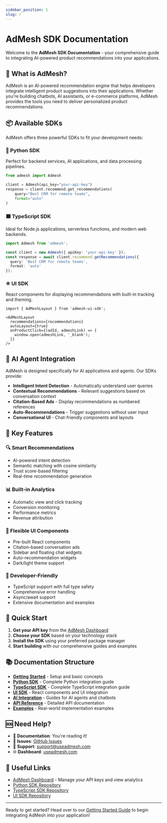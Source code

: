 ```yaml
---
sidebar_position: 1
slug: /
---
```


# AdMesh SDK Documentation

Welcome to the **AdMesh SDK Documentation** - your comprehensive guide to integrating AI-powered product recommendations into your applications.

## 🚀 What is AdMesh?

AdMesh is an AI-powered recommendation engine that helps developers integrate intelligent product suggestions into their applications. Whether you're building chatbots, AI assistants, or e-commerce platforms, AdMesh provides the tools you need to deliver personalized product recommendations.

## 📦 Available SDKs

AdMesh offers three powerful SDKs to fit your development needs:

### 🐍 Python SDK
Perfect for backend services, AI applications, and data processing pipelines.

```python
from admesh import Admesh

client = Admesh(api_key="your-api-key")
response = client.recommend.get_recommendations(
    query="Best CRM for remote teams",
    format="auto"
)
```

### 🟦 TypeScript SDK
Ideal for Node.js applications, serverless functions, and modern web backends.

```typescript
import Admesh from 'admesh';

const client = new Admesh({ apiKey: 'your-api-key' });
const response = await client.recommend.getRecommendations({
  query: 'Best CRM for remote teams',
  format: 'auto'
});
```

### ⚛️ UI SDK
React components for displaying recommendations with built-in tracking and theming.

```tsx
import { AdMeshLayout } from 'admesh-ui-sdk';

<AdMeshLayout
  recommendations={recommendations}
  autoLayout={true}
  onProductClick={(adId, admeshLink) => {
    window.open(admeshLink, '_blank');
  }}
/>
```

## 🤖 AI Agent Integration

AdMesh is designed specifically for AI applications and agents. Our SDKs provide:

- **Intelligent Intent Detection** - Automatically understand user queries
- **Contextual Recommendations** - Relevant suggestions based on conversation context
- **Citation-Based Ads** - Display recommendations as numbered references
- **Auto-Recommendations** - Trigger suggestions without user input
- **Conversational UI** - Chat-friendly components and layouts

## 🎯 Key Features

### 🔍 Smart Recommendations
- AI-powered intent detection
- Semantic matching with cosine similarity
- Trust score-based filtering
- Real-time recommendation generation

### 📊 Built-in Analytics
- Automatic view and click tracking
- Conversion monitoring
- Performance metrics
- Revenue attribution

### 🎨 Flexible UI Components
- Pre-built React components
- Citation-based conversation ads
- Sidebar and floating chat widgets
- Auto-recommendation widgets
- Dark/light theme support

### 🔧 Developer-Friendly
- TypeScript support with full type safety
- Comprehensive error handling
- Async/await support
- Extensive documentation and examples

## 🚀 Quick Start

1. **Get your API key** from the [AdMesh Dashboard](https://useadmesh.com/agent)
2. **Choose your SDK** based on your technology stack
3. **Install the SDK** using your preferred package manager
4. **Start building** with our comprehensive guides and examples

## 📚 Documentation Structure

- **[Getting Started](/getting-started/overview)** - Setup and basic concepts
- **[Python SDK](/python-sdk/installation)** - Complete Python integration guide
- **[TypeScript SDK](/typescript-sdk/installation)** - Complete TypeScript integration guide
- **[UI SDK](/ui-sdk/installation)** - React components and UI integration
- **[AI Integration](/ai-integration/overview)** - Guides for AI agents and chatbots
- **[API Reference](/api/authentication)** - Detailed API documentation
- **[Examples](/examples/react-app)** - Real-world implementation examples

## 🆘 Need Help?

- 📖 **Documentation**: You're reading it!
- 🐛 **Issues**: [GitHub Issues](https://github.com/GouniManikumar12/admesh-python/issues)
- 💬 **Support**: [support@useadmesh.com](mailto:support@useadmesh.com)
- 🌐 **Dashboard**: [useadmesh.com](https://useadmesh.com)

## 🔗 Useful Links

- [AdMesh Dashboard](https://useadmesh.com) - Manage your API keys and view analytics
- [Python SDK Repository](https://github.com/GouniManikumar12/admesh-python)
- [TypeScript SDK Repository](https://github.com/GouniManikumar12/admesh-typescript)
- [UI SDK Repository](https://github.com/GouniManikumar12/admesh-ui-sdk)

---

Ready to get started? Head over to our [Getting Started Guide](/getting-started/overview) to begin integrating AdMesh into your application!

